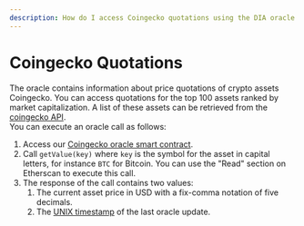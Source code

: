 ```yaml
---
description: How do I access Coingecko quotations using the DIA oracle system?
---
```


# Coingecko Quotations

The oracle contains information about price quotations of crypto assets Coingecko. You can access quotations for the top 100 assets ranked by market capitalization. A list of these assets can be retrieved from the [coingecko API](https://api.coingecko.com/api/v3/coins/markets?vs_currency=usd&order=market_cap_desc&per_page=100&page=1&sparkline=false).  
You can execute an oracle call as follows:

1.  Access our [Coingecko oracle smart contract](https://etherscan.io/address/0x07e4120dd7411a49e091a20fa0be33a183c35d60).
2. Call `getValue(key)` where `key` is the symbol for the asset in capital letters, for instance `BTC` for Bitcoin. You can use the "Read" section on Etherscan to execute this call.
3. The response of the call contains two values:
   1. The current asset price in USD with a fix-comma notation of five decimals.
   2. The [UNIX timestamp](https://www.unixtimestamp.com/) of the last oracle update.

